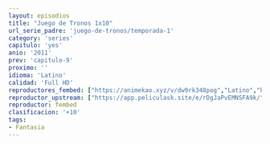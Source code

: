 ```yaml
---
layout: episodios
title: "Juego de Tronos 1x10"
url_serie_padre: 'juego-de-tronos/temporada-1'
category: 'series'
capitulo: 'yes'
anio: '2011'
prev: 'capitulo-9'
proximo: ''
idioma: 'Latino'
calidad: 'Full HD'
reproductores_fembed: ["https://animekao.xyz/v/dw9rk348pog","Latino","https://feurl.com/v/-erelcp2kd6kmz3","Latino","https://jplayer.club/v/yx7gkiew41q6mm7/","Latino"]
reproductor_upstream: ["https://app.peliculask.site/e/rDgJaPvEMNSFA9k/","Latino"]
reproductor: fembed
clasificacion: '+10'
tags:
- Fantasia
---
```












